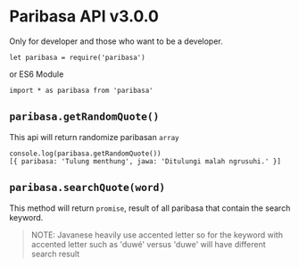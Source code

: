 # Paribasa API v3.0.0

Only for developer and those who want to be a developer.

```
let paribasa = require('paribasa')
```
or ES6 Module

```
import * as paribasa from 'paribasa'
```

## `paribasa.getRandomQuote()`

This api will return randomize paribasan `array`

```
console.log(paribasa.getRandomQuote())
[{ paribasa: 'Tulung menthung', jawa: 'Ditulungi malah ngrusuhi.' }]

```

## `paribasa.searchQuote(word)`

This method will return `promise`, result of all paribasa that contain the search keyword.

> NOTE: Javanese heavily use accented letter so for the keyword with
> accented letter such as 'duwé' versus 'duwe' will have different search result 